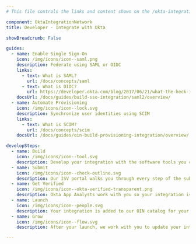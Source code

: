 ```yaml
---
# This file controls the links and content shown on the /okta-integration-network landing page.

component: OktaIntegrationNetwork
title: Developer - Integrate with Okta

showBreadcrumb: False

guides:
  - name: Enable Single Sign-On
    icon: /img/icons/icon--saml.png
    description: Federate using SAML or OIDC
    links:
      - text: What is SAML?
        url: /docs/concepts/saml
      - text: What is OIDC?
        url: https://developer.okta.com/blog/2017/06/21/what-the-heck-is-oauth
    docsUrl: /docs/guides/build-sso-integration/saml2/overview/
  - name: Automate Provisioning
    icon: /img/icons/icon--lock.svg
    description: Synchronize user identities using SCIM
    links:
      - text: What is SCIM?
        url: /docs/concepts/scim
    docsUrl: /docs/guides/oin-build-provisioning-integration/overview/

developSteps:
  - name: Build
    icon: /img/icons/icon--tool.svg
    description: Develop your integration with the software tools you choose.
  - name: Submit
    icon: /img/icons/icon--check-outline.svg
    description: Our ISV portal walks you through every step of the submission process.
  - name: Get Verified
    icon: /img/icons/icon--okta-verified-transparent.png
    description: Okta App Analysts work with you so your integration is truly top notch.
  - name: Launch
    icon: /img/icons/icon--people.svg
    description: Your integration is added to our OIN catalog for your end users.
  - name: Grow
    icon: /img/icons/icon--flow.svg
    description: After your launch, we work with you to update your integration as business needs change.

---
```

